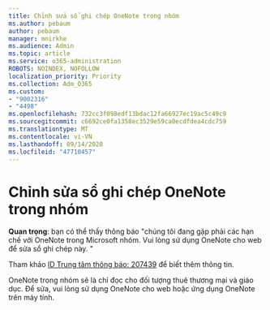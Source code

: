 ```yaml
---
title: Chỉnh sửa sổ ghi chép OneNote trong nhóm
ms.author: pebaum
author: pebaum
manager: mnirkhe
ms.audience: Admin
ms.topic: article
ms.service: o365-administration
ROBOTS: NOINDEX, NOFOLLOW
localization_priority: Priority
ms.collection: Adm_O365
ms.custom:
- "9002316"
- "4498"
ms.openlocfilehash: 732cc3f098edf13bdac12fa66927ec19ac5c49c9
ms.sourcegitcommit: c6692ce0fa1358ec3529e59ca0ecdfdea4cdc759
ms.translationtype: MT
ms.contentlocale: vi-VN
ms.lasthandoff: 09/14/2020
ms.locfileid: "47710457"
---
```

# <a name="editing-onenote-notebooks-in-teams"></a>Chỉnh sửa sổ ghi chép OneNote trong nhóm

**Quan trọng**: bạn có thể thấy thông báo "chúng tôi đang gặp phải các hạn chế với OneNote trong Microsoft nhóm. Vui lòng sử dụng OneNote cho web để sửa sổ ghi chép này. "  

Tham khảo [ID Trung tâm thông báo: 207439](https://admin.microsoft.com/Adminportal/Home?source=applauncher#MessageCenter?id=MC207439) để biết thêm thông tin.

OneNote trong nhóm sẽ là chỉ đọc cho đối tượng thuê thương mại và giáo dục. Để sửa, vui lòng sử dụng OneNote cho web hoặc ứng dụng OneNote trên máy tính.
